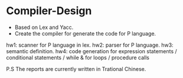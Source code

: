 # Compiler-Design
- Based on Lex and Yacc.
- Create the compiler for generate the code for P language.

hw1: scanner for P language in lex.
hw2: parser for P language.
hw3: semantic definition.
hw4: code generation for expression statements / conditional statements / while & for loops / procedure calls

P.S The reports are currently written in Trational Chinese. 
